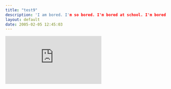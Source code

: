 ```yaml
---
title: "test9"
description: 'I am bored. I'm so bored. I'm bored at school. I'm bored at work. I'm bored to tears. I'm bored to death. Do you find yourself saying any of the above? If so, you've reached the right website. Clicking the red button will instantly take you to one of hundreds of interactive websites specially selected to alleviate boredom. So go ahead and give it a try. Press the Bored Button and be bored no more.'
layout: default
date: 2005-02-05 12:45:03
---
```

<iframe id="bored" src="https://www.boredbutton.com/" style="border: 0px;"></iframe>